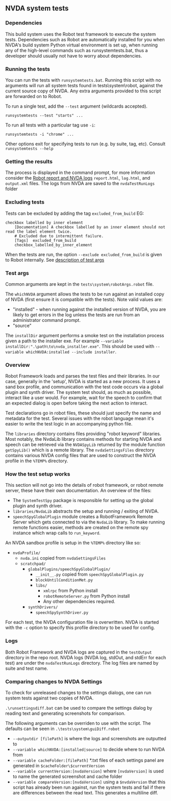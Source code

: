 ## NVDA system tests

### Dependencies

This build system uses the Robot test framework to execute the system tests.
Dependencies such as Robot are automatically installed for you when NVDA's build system Python virtual environment is set up, when running any of the high-level commands such as runsystemtests.bat, thus a developer should usually not have to worry about dependencies.
 
### Running the tests

You can run the tests with `runsystemtests.bat`.
Running this script with no arguments will run all system tests found in tests\system\robot, against the current source copy of NVDA.
Any extra arguments provided to this script are forwarded on to Robot.

To run a single test, add the `--test` argument (wildcards accepted).

```
runsystemtests --test "starts" ...
```

To run all tests with a particular tag use `-i`:
```
runsystemtests -i "chrome" ...
```

Other options exit for specifying tests to run (e.g. by suite, tag, etc).
Consult `runsystemtests --help`

### Getting the results

The process is displayed in the command prompt, for more information consider the [Robot report and NVDA logs](#logs)
`report.html`, `log.html`, and `output.xml` files.
The logs from NVDA are saved to the `nvdaTestRunLogs` folder

### Excluding tests

Tests can be excluded by adding the tag `excluded_from_build` EG:

```robot
checkbox labelled by inner element
	[Documentation]	A checkbox labelled by an inner element should not read the label element twice.
	# Excluded due to intermittent failure.
	[Tags]	excluded_from_build
	checkbox_labelled_by_inner_element
```

When the tests are run, the option `--exclude excluded_from_build` is given to Robot internally.
See [description of test args](#test-args)

### Test args
Common arguments are kept in the `tests\system\robotArgs.robot` file.

The `whichNVDA` argument allows the tests to be run against an installed copy
of NVDA (first ensure it is compatible with the tests). Note valid values are:
* "installed" - when running against the installed version of NVDA, you are likely to get errors in the log unless
the tests are run from an administrator command prompt.
* "source"

The `installDir` argument performs a smoke test on the installation process given a path to the installer exe. For example `--variable installDir:".\path\to\nvda_installer.exe"`.
This should be used with `--variable whichNVDA:installed --include installer`.

### Overview

Robot Framework loads and parses the test files and their libraries.
In our case, generally in the 'setup', NVDA is started as a new process.
It uses a sand box profile, and communication with the test code occurs via a global plugin and synth driver.
 The system test should, as much as possible, interact like a user would.
 For example, wait for the speech to confirm that an expected dialog is open before taking the next action to interact.

Test declarations go in robot files, these should just specify the name and metadata for the test.
Several issues with the robot language mean it's easier to write the test logic in an accompanying python file.

The `libraries` directory contains files providing "robot keyword" libraries.
Most notably, the NvdaLib library contains methods for starting NVDA and speech can be retrieved via the `NVDASpyLib` returned by the module function `getSpyLib()` which is a remote library.
The `nvdaSettingsFiles` directory contains various NVDA config files that are used to construct the NVDA profile in the `%TEMP%` directory.

### How the test setup works

This section will not go into the details of robot framework, or robot remote server,
these have their own documentation.
An overview of the files:
- The `SystemTestSpy` package is responsible for setting up the global plugin and synth driver.
- `libraries/NvdaLib` abstracts the setup and running / exiting of NVDA.
- `speechSpyGlobalPlugin` module creates a RobotFramework Remote Server which gets connected to via the `NvdaLib` library. To make running remote functions easier, methods are created on the remote spy instance which wrap calls to `run_keyword`.

An NVDA sandbox profile is setup in the `%TEMP%` directory like so:
- `nvdaProfile/`
  - `nvda.ini` copied from `nvdaSettingsFiles`
  - `scratchpad/`
    - `globalPlugins/speechSpyGlobalPlugin/`
      - `__init__.py` copied from `speechSpyGlobalPlugin.py`
      - `blockUntilConditionMet.py`
      - `libs/`
        - `xmlrpc` from Python install
        - `robotRemoteServer.py` from Python install
        - Any other dependencies required.
    - `synthDrivers/`
      - `speechSpySynthDriver.py`

For each test, the NVDA configuration file is overwritten.
NVDA is started with the `-c` option to specify this profile directory to be used for config.

### Logs
Both Robot Framework and NVDA logs are captured in the `testOutput` directory in the repo root.
NVDA logs (NVDA log, stdOut, and stdErr for each test) are under the `nvdaTestRunLogs` directory. 
The log files are named by suite and test name.

### Comparing changes to NVDA Settings
To check for unreleased changes to the settings dialogs, one can run system tests against two copies of NVDA. 

`.\runsettingsdiff.bat` can be used to compare the settings dialog by reading text and generating screenshots for comparison. 

The following arguments can be overriden to use with the script. The defaults can be seen in `.\tests\system\guiDiff.robot`

- `--outputdir [filePath]` is where the logs and screenshots are outputted to
- `--variable whichNVDA:[installed|source]` to decide where to run NVDA from
- `--variable cacheFolder:[filePath]` *.txt files of each settings panel are generated in `$cacheFolder\$currentVersion`
- `--variable currentVersion:[nvdaVersion]` where `[nvdaVersion]` is used to name the generated screenshot and cache folder
- `--variable compareVersion:[nvdaVersion]` using a `$nvdaVersion` that this script has already been run against, run the system tests and fail if there are differences between the read text. This generates a multiline diff. 
